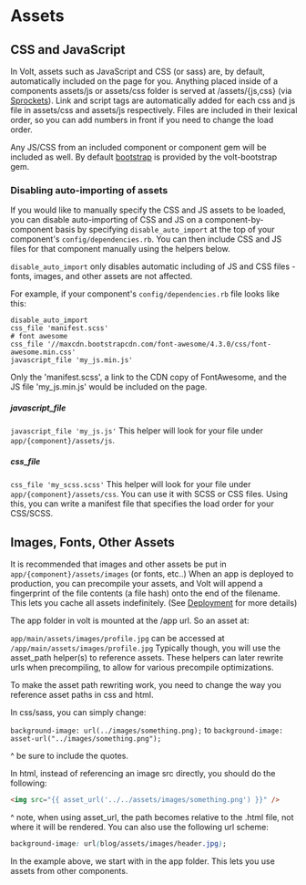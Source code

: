 # Assets

## CSS and JavaScript

In Volt, assets such as JavaScript and CSS (or sass) are, by default, automatically included on the page for you.  Anything placed inside of a components assets/js or assets/css folder is served at /assets/{js,css} (via [Sprockets](https://github.com/sstephenson/sprockets)).  Link and script tags are automatically added for each css and js file in assets/css and assets/js respectively.  Files are included in their lexical order, so you can add numbers in front if you need to change the load order.

Any JS/CSS from an included component or component gem will be included as well.  By default [bootstrap](http://getbootstrap.com/) is provided by the volt-bootstrap gem.

### Disabling auto-importing of assets
If you would like to manually specify the CSS and JS assets to be loaded, you can disable auto-importing of CSS and JS on a component-by-component basis by specifying ```disable_auto_import``` at the top of your component's ```config/dependencies.rb```. You can then include CSS and JS files for that component manually using the helpers below.

```disable_auto_import``` only disables automatic including of JS and CSS files - fonts, images, and other assets are not affected.

For example, if your component's ```config/dependencies.rb``` file looks like this:

```
disable_auto_import
css_file 'manifest.scss'
# font awesome
css_file '//maxcdn.bootstrapcdn.com/font-awesome/4.3.0/css/font-awesome.min.css'
javascript_file 'my_js.min.js'
```
Only the 'manifest.scss', a link to the CDN copy of FontAwesome, and the JS file 'my_js.min.js' would be included on the page.

##### javascript_file
```javascript_file 'my_js.js'```
This helper will look for your file under ```app/{component}/assets/js```.

##### css_file
```css_file 'my_scss.scss'```
This helper will look for your file under ```app/{component}/assets/css```. You can use it with SCSS or CSS files. Using this, you can write a manifest file that specifies the load order for your CSS/SCSS.

## Images, Fonts, Other Assets

It is recommended that images and other assets be put in ```app/{component}/assets/images``` (or fonts, etc..)  When an app is deployed to production, you can precompile your assets, and Volt will append a fingerprint of the file contents (a file hash) onto the end of the filename.  This lets you cache all assets indefinitely.  (See [Deployment](deployment/README.md) for more details)

The app folder in volt is mounted at the /app url.  So an asset at:

```app/main/assets/images/profile.jpg``` can be accessed at ```/app/main/assets/images/profile.jpg```  Typically though, you will use the asset_path helper(s) to reference assets.  These helpers can later rewrite urls when precompiling, to allow for various precompile optimizations.

To make the asset path rewriting work, you need to change the way you reference asset paths in css and html.

In css/sass, you can simply change:

```background-image: url(../images/something.png);``` to ```background-image: asset-url("../images/something.png");```

^ be sure to include the quotes.

In html, instead of referencing an image src directly, you should do the following:

```html
<img src="{{ asset_url('../../assets/images/something.png') }}" />
```

^ note, when using asset_url, the path becomes relative to the .html file, not where it will be rendered.  You can also use the following url scheme:

```css
background-image: url(blog/assets/images/header.jpg);
```

In the example above, we start with in the app folder.  This lets you use assets from other components.
